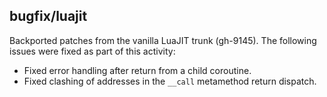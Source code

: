 ## bugfix/luajit

Backported patches from the vanilla LuaJIT trunk (gh-9145). The following issues
were fixed as part of this activity:

* Fixed error handling after return from a child coroutine.
* Fixed clashing of addresses in the `__call` metamethod return dispatch.
